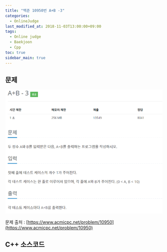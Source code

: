 ```yaml
---
title: "백준 10950번 A+B -3"
categories: 
  - OnlineJudge
last_modified_at: 2018-11-03T13:00:00+09:00
tags: 
  - Online judge
  - Baekjoon
  - Cpp
toc: true
sidebar_main: true
---
```


## 문제

![10950](https://github.com/lesslate/lesslate.github.io/blob/master/assets/img/OnlineJudge/10950.png?raw=true)

문제 출처 : [https://www.acmicpc.net/problem/10950](https://www.acmicpc.net/problem/10950)

## C++ 소스코드


<script src="https://gist.github.com/lesslate/e5f6361faf77ae3d06f04280fa0a4274.js"></script>

